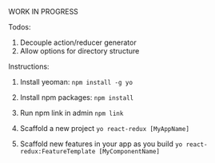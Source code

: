 WORK IN PROGRESS

Todos:
1. Decouple action/reducer generator
2. Allow options for directory structure

Instructions:
1. Install yeoman:
  `npm install -g yo`

2. Install npm packages:
  `npm install`

3. Run npm link in admin
  `npm link`

4. Scaffold a new project
  `yo react-redux [MyAppName]`

5. Scaffold new features in your app as you build
  `yo react-redux:FeatureTemplate [MyComponentName]`

